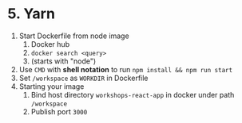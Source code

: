 # 5. Yarn

1. Start Dockerfile from node image
   1. Docker hub
   2. `docker search <query>`
   3. (starts with "node")
2. Use `CMD` with **shell notation** to run `npm install && npm run start`
3. Set `/workspace` as `WORKDIR` in Dockerfile
4. Starting your image
   1. Bind host directory `workshops-react-app` in docker under path `/workspace`
   2. Publish port `3000`
